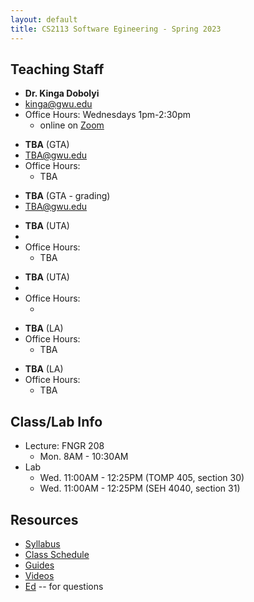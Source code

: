 ```yaml
---
layout: default
title: CS2113 Software Egineering - Spring 2023
---
```

## Teaching Staff
<div class="wrapper" markdown="0"><div class="footer-col-wrapper">
    <div class="footer-col two-col-1">
        <ul class="contact-list">
            <li><b>Dr. Kinga Dobolyi</b></li>
            <li><a href="mailto:kinga@gwu.edu">kinga@gwu.edu</a></li>
            <li>Office Hours: Wednesdays 1pm-2:30pm
                <ul>
                <li>online on <a href="https://gwu-edu.zoom.us/j/6378326351"
                  target="_blank">Zoom</a></li>
                </ul>
            </li>                
        </ul>
        <ul class="contact-list">
            <li><b>TBA</b> (GTA)</li>
            <li><a href="mailto:TBA@gwu.edu">TBA@gwu.edu</a> </li>
            <li>Office Hours:
                <ul>
                <li> TBA</li>
                </ul>
            </li>
        </ul>
        <ul class="contact-list">
            <li><b>TBA</b> (GTA - grading)</li>
            <li><a href="mailto:TBA@gwu.edu">TBA@gwu.edu</a> </li>
        </ul>
    </div>    
    <div class="footer-col two-col-2">
        <ul class="contact-list">
            <li><b>TBA</b> (UTA)</li>
            <li><a href="mailto:"></a></li>
            <li> Office Hours: 
                <ul>
                <li> TBA</li>
                </ul>
            </li>
        </ul>
        <ul class="contact-list">
            <li><b>TBA</b> (UTA)</li>
            <li><a href="mailto:"></a></li>
            <li> Office Hours:
                <ul>
                <li> </li>
                </ul>
            </li>
        </ul>
        <ul class="contact-list">
            <li><b>TBA</b> (LA)</li>
            <li> Office Hours:
                <ul>
                <li> TBA</li>
                </ul>
            </li>
        </ul>
        <ul class="contact-list">
            <li><b>TBA</b> (LA)</li>
            <li> Office Hours:
                <ul>
                <li> TBA</li>
                </ul>
            </li>
        </ul>
    </div>
</div>
</div>


## Class/Lab Info
* Lecture: FNGR 208
  * Mon. 8AM - 10:30AM 
* Lab
  * Wed. 11:00AM - 12:25PM (TOMP 405, section 30)
  * Wed. 11:00AM - 12:25PM (SEH 4040, section 31)


## Resources

* [Syllabus](/syllabus.html)
* [Class Schedule](/schedule.html)
* [Guides](/guides)
* [Videos](/videos)
* [Ed](https://edstem.org/us/courses/22310/discussion/) -- for questions

